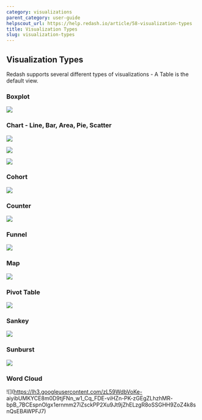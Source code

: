 ```yaml
---
category: visualizations
parent_category: user-guide
helpscout_url: https://help.redash.io/article/58-visualization-types
title: Visualization Types
slug: visualization-types
---
```


## Visualization Types

Redash supports several different types of visualizations - A Table is the
default view.

### Boxplot

![](/assets/images/docs/visualization_examples/boxplot.png)

### Chart - Line, Bar, Area, Pie, Scatter

![](/assets/images/docs/visualization_examples/chart.png)

![](/assets/images/docs/visualization_examples/chart_2.png)

![](/assets/images/docs/visualization_examples/pie_chart.png)

### Cohort

![](/assets/images/docs/visualization_examples/cohort.png)

### Counter

![](/assets/images/docs/visualization_examples/counter.png)

### Funnel

![](/assets/images/docs/visualization_examples/funnel.png)

### Map

![](/assets/images/docs/visualization_examples/map.png)

### Pivot Table

![](/assets/images/docs/visualization_examples/pivot-table.png)

### Sankey

![](/assets/images/docs/visualization_examples/sankey.png)

### Sunburst

![](/assets/images/docs/visualization_examples/sunburst.png)

### Word Cloud

![](https://lh3.googleusercontent.com/zL59WdbVoKe-
aiyibUMKYCE8m0D9tjFNn_w1_Cq_FDE-viHZn-PK-zGEgZLhzhMR-
bpB_7BCEspnOlgx1ernmm27iZsckPP2Xu9Jt9jZhELzgR8oSSGHH9ZoZ4k8snQsEBAWPFJ7)
